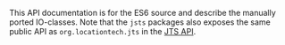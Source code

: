 This API documentation is for the ES6 source and describe the manually ported IO-classes. Note that the `jsts` packages also exposes the same public API as `org.locationtech.jts` in the [JTS API](http://locationtech.github.io/jts/javadoc).
